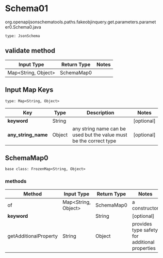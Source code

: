 # Schema01
org.openapijsonschematools.paths.fakeobjinquery.get.parameters.parameter0.Schema0.java
```
type: JsonSchema
```

## validate method
| Input Type | Return Type | Notes |
| ---------- | ----------- | ----- |
| Map<String, Object> | SchemaMap0 | |

## Input Map Keys
```
type: Map<String, Object>
```
Key | Type |  Description | Notes
------------ | ------------- | ------------- | -------------
**keyword** | String |  | [optional]
**any_string_name** | Object | any string name can be used but the value must be the correct type | [optional]

## SchemaMap0
```
base class: FrozenMap<String, Object>
```

### methods
Method | Input Type | Return Type | Notes
------ | ---------- | ----------- | ------
of | Map<String, Object> | SchemaMap0 | a constructor
**keyword** | | String | [optional]
getAdditionalProperty | String | Object | provides type safety for additional properties
